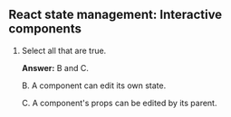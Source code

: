 ## React state management: Interactive components

1.  Select all that are true.

    **Answer:** B and C.

    B. A component can edit its own state.

    C. A component's props can be edited by its parent.
